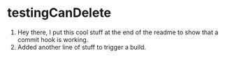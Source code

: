 # testingCanDelete

1. Hey there, I put this cool stuff at the end of the readme to show that a commit hook is working. 
2. Added another line of stuff to trigger a build. 

